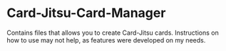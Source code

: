 # Card-Jitsu-Card-Manager
Contains files that allows you to create Card-Jitsu cards. Instructions on how to use may not help, as features were developed on my needs.
